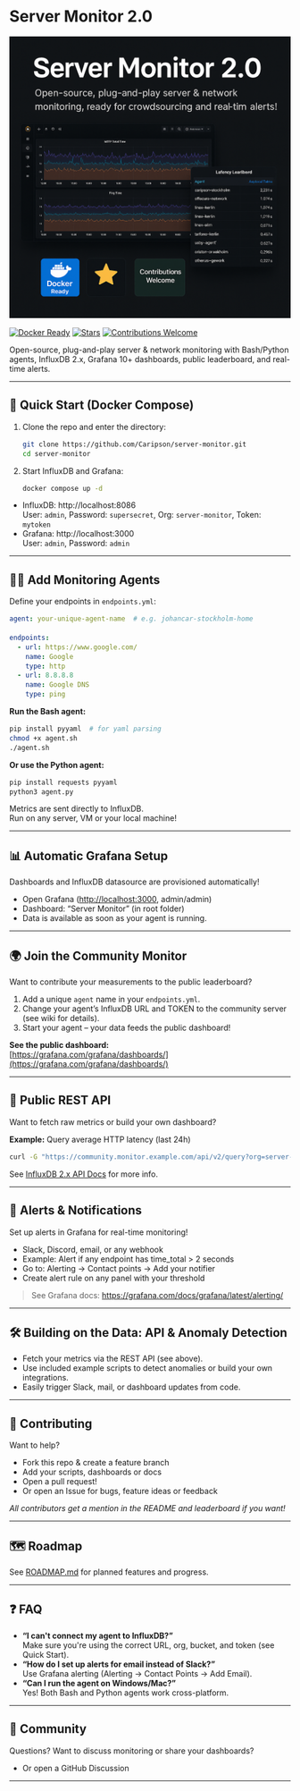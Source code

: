 # Server Monitor 2.0

![Server Monitor Dashboard](2e5614e3-424a-498a-b720-3fae19a109b3.png)

[![Docker Ready](https://img.shields.io/badge/docker-ready-blue.svg)]()
[![Stars](https://img.shields.io/github/stars/Caripson/server-monitor)]()
[![Contributions Welcome](https://img.shields.io/badge/contributions-welcome-brightgreen.svg)]()

Open-source, plug-and-play server & network monitoring with Bash/Python agents, InfluxDB 2.x, Grafana 10+ dashboards, public leaderboard, and real-time alerts.

---

## 🚀 Quick Start (Docker Compose)

1. Clone the repo and enter the directory:
    ```bash
    git clone https://github.com/Caripson/server-monitor.git
    cd server-monitor
    ```

2. Start InfluxDB and Grafana:
    ```bash
    docker compose up -d
    ```

- InfluxDB: http://localhost:8086  
  User: `admin`, Password: `supersecret`, Org: `server-monitor`, Token: `mytoken`
- Grafana: http://localhost:3000  
  User: `admin`, Password: `admin`

---

## 🕵️‍♂️ Add Monitoring Agents

Define your endpoints in `endpoints.yml`:

```yaml
agent: your-unique-agent-name  # e.g. johancar-stockholm-home

endpoints:
  - url: https://www.google.com/
    name: Google
    type: http
  - url: 8.8.8.8
    name: Google DNS
    type: ping
```

**Run the Bash agent:**
```bash
pip install pyyaml  # for yaml parsing
chmod +x agent.sh
./agent.sh
```

**Or use the Python agent:**
```bash
pip install requests pyyaml
python3 agent.py
```

Metrics are sent directly to InfluxDB.  
Run on any server, VM or your local machine!

---

## 📊 Automatic Grafana Setup

Dashboards and InfluxDB datasource are provisioned automatically!

- Open Grafana ([http://localhost:3000](http://localhost:3000), admin/admin)
- Dashboard: “Server Monitor” (in root folder)
- Data is available as soon as your agent is running.

---

## 🌍 Join the Community Monitor

Want to contribute your measurements to the public leaderboard?

1. Add a unique `agent` name in your `endpoints.yml`.
2. Change your agent’s InfluxDB URL and TOKEN to the community server (see wiki for details).
3. Start your agent – your data feeds the public dashboard!

**See the public dashboard:**  
[https://grafana.com/grafana/dashboards/](https://grafana.com/grafana/dashboards/)

---

## 📡 Public REST API

Want to fetch raw metrics or build your own dashboard?

**Example:** Query average HTTP latency (last 24h)
```bash
curl -G "https://community.monitor.example.com/api/v2/query?org=server-monitor"   -H "Authorization: Token YOUR_PUBLIC_TOKEN"   --data-urlencode 'query=from(bucket: "public") |> range(start: -24h) |> filter(fn: (r) => r._field == "time_total") |> group(columns:["agent"]) |> mean()'
```
See [InfluxDB 2.x API Docs](https://docs.influxdata.com/influxdb/v2.0/api/) for more info.

---

## 🚨 Alerts & Notifications

Set up alerts in Grafana for real-time monitoring!

- Slack, Discord, email, or any webhook
- Example: Alert if any endpoint has time_total > 2 seconds
- Go to: Alerting → Contact points → Add your notifier
- Create alert rule on any panel with your threshold

> See Grafana docs: https://grafana.com/docs/grafana/latest/alerting/

---

## 🛠️ Building on the Data: API & Anomaly Detection

- Fetch your metrics via the REST API (see above).
- Use included example scripts to detect anomalies or build your own integrations.
- Easily trigger Slack, mail, or dashboard updates from code.

---

## 🤝 Contributing

Want to help?  
- Fork this repo & create a feature branch  
- Add your scripts, dashboards or docs  
- Open a pull request!  
- Or open an Issue for bugs, feature ideas or feedback

*All contributors get a mention in the README and leaderboard if you want!*

---

## 🗺️ Roadmap

See [ROADMAP.md](./ROADMAP.md) for planned features and progress.

---

## ❓ FAQ

- **“I can't connect my agent to InfluxDB?”**  
  Make sure you're using the correct URL, org, bucket, and token (see Quick Start).
- **“How do I set up alerts for email instead of Slack?”**  
  Use Grafana alerting (Alerting → Contact Points → Add Email).
- **“Can I run the agent on Windows/Mac?”**  
  Yes! Both Bash and Python agents work cross-platform.

---

## 💬 Community

Questions? Want to discuss monitoring or share your dashboards?
- Or open a GitHub Discussion

---

